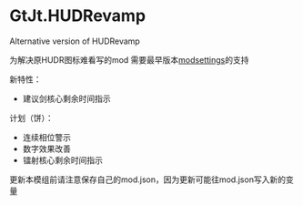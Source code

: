 # GtJt.HUDRevamp
Alternative version of HUDRevamp

为解决原HUDR图标难看写的mod
需要最早版本[modsettings](https://github.com/GtJeight/ModSettings)的支持

新特性：

- 建议剑核心剩余时间指示

计划（饼）：

- 连续相位警示
- 数字效果改善
- 镭射核心剩余时间指示

更新本模组前请注意保存自己的mod.json，因为更新可能往mod.json写入新的变量

